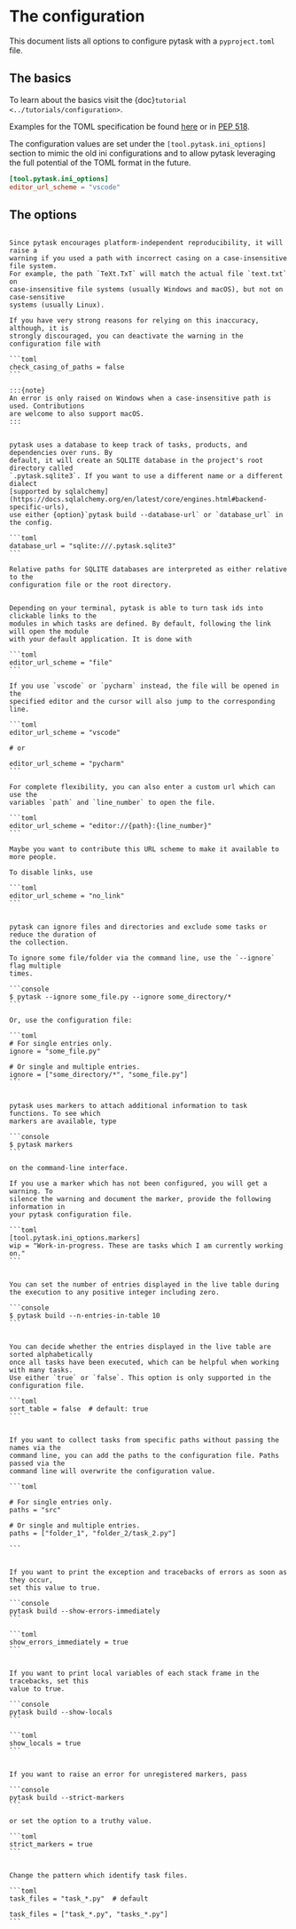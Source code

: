 # The configuration

This document lists all options to configure pytask with a `pyproject.toml` file.

## The basics

To learn about the basics visit the {doc}`tutorial <../tutorials/configuration>`.

Examples for the TOML specification be found [here](https://toml.io/en/) or in
[PEP 518](https://peps.python.org/pep-0518/).

The configuration values are set under the `[tool.pytask.ini_options]` section to mimic
the old ini configurations and to allow pytask leveraging the full potential of the TOML
format in the future.

```toml
[tool.pytask.ini_options]
editor_url_scheme = "vscode"
```

## The options

````{confval} check_casing_of_paths

Since pytask encourages platform-independent reproducibility, it will raise a
warning if you used a path with incorrect casing on a case-insensitive file system.
For example, the path `TeXt.TxT` will match the actual file `text.txt` on
case-insensitive file systems (usually Windows and macOS), but not on case-sensitive
systems (usually Linux).

If you have very strong reasons for relying on this inaccuracy, although, it is
strongly discouraged, you can deactivate the warning in the configuration file with

```toml
check_casing_of_paths = false
```

:::{note}
An error is only raised on Windows when a case-insensitive path is used. Contributions
are welcome to also support macOS.
:::

````

````{confval} database_url

pytask uses a database to keep track of tasks, products, and dependencies over runs. By
default, it will create an SQLITE database in the project's root directory called
`.pytask.sqlite3`. If you want to use a different name or a different dialect
[supported by sqlalchemy](https://docs.sqlalchemy.org/en/latest/core/engines.html#backend-specific-urls),
use either {option}`pytask build --database-url` or `database_url` in the config.

```toml
database_url = "sqlite:///.pytask.sqlite3"
```

Relative paths for SQLITE databases are interpreted as either relative to the
configuration file or the root directory.

````

````{confval} editor_url_scheme

Depending on your terminal, pytask is able to turn task ids into clickable links to the
modules in which tasks are defined. By default, following the link will open the module
with your default application. It is done with

```toml
editor_url_scheme = "file"
```

If you use `vscode` or `pycharm` instead, the file will be opened in the
specified editor and the cursor will also jump to the corresponding line.

```toml
editor_url_scheme = "vscode"

# or

editor_url_scheme = "pycharm"
```

For complete flexibility, you can also enter a custom url which can use the
variables `path` and `line_number` to open the file.

```toml
editor_url_scheme = "editor://{path}:{line_number}"
```

Maybe you want to contribute this URL scheme to make it available to more people.

To disable links, use

```toml
editor_url_scheme = "no_link"
```

````

````{confval} ignore

pytask can ignore files and directories and exclude some tasks or reduce the duration of
the collection.

To ignore some file/folder via the command line, use the `--ignore` flag multiple
times.

```console
$ pytask --ignore some_file.py --ignore some_directory/*
```

Or, use the configuration file:

```toml
# For single entries only.
ignore = "some_file.py"

# Or single and multiple entries.
ignore = ["some_directory/*", "some_file.py"]
```

````

````{confval} markers

pytask uses markers to attach additional information to task functions. To see which
markers are available, type

```console
$ pytask markers
```

on the command-line interface.

If you use a marker which has not been configured, you will get a warning. To
silence the warning and document the marker, provide the following information in
your pytask configuration file.

```toml
[tool.pytask.ini_options.markers]
wip = "Work-in-progress. These are tasks which I am currently working on."
```

````

````{confval} n_entries_in_table

You can set the number of entries displayed in the live table during the execution to any positive integer including zero.

```console
$ pytask build --n-entries-in-table 10
```

````

````{confval} sort_table

You can decide whether the entries displayed in the live table are sorted alphabetically
once all tasks have been executed, which can be helpful when working with many tasks.
Use either `true` or `false`. This option is only supported in the configuration file.

```toml
sort_table = false  # default: true
```

````

````{confval} paths

If you want to collect tasks from specific paths without passing the names via the
command line, you can add the paths to the configuration file. Paths passed via the
command line will overwrite the configuration value.

```toml

# For single entries only.
paths = "src"

# Or single and multiple entries.
paths = ["folder_1", "folder_2/task_2.py"]

```
````

````{confval} show_errors_immediately

If you want to print the exception and tracebacks of errors as soon as they occur,
set this value to true.

```console
pytask build --show-errors-immediately
```

```toml
show_errors_immediately = true
```

````

````{confval} show_locals

If you want to print local variables of each stack frame in the tracebacks, set this
value to true.

```console
pytask build --show-locals
```

```toml
show_locals = true
```

````

````{confval} strict_markers

If you want to raise an error for unregistered markers, pass

```console
pytask build --strict-markers
```

or set the option to a truthy value.

```toml
strict_markers = true
```

````

````{confval} task_files

Change the pattern which identify task files.

```toml
task_files = "task_*.py"  # default

task_files = ["task_*.py", "tasks_*.py"]
```

````
